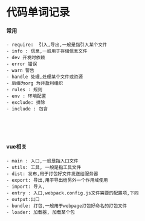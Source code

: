 # 代码单词记录

#### 常用

	- require:  引入,导出,一般是指引入某个文件
	- info : 信息,一般用于存储信息文件
	- dev 开发时依赖
	- error 错误
	- warn 警告
	- handle 处理,处理某个文件或资源
	- 后缀为org 为非盈利组织
	- rules : 规则
	- env : 环境配置
	- exclude: 排除
	- include : 包含

​	

​	



#### vue相关

	- main : 入口,一般是指入口文件
	- utils: 工具, 一般是指工具文件
	- dist: 发布,用于打包好文件发送给服务器
	- export: 导出,用于导出给另外一个作用域使用
	- import: 导入,
	- entry : 入口,webpack.config.js文件需要的配置项,下同
	- output:出口
	- bundle: 打包,一般用于webpage打包好命名的打包文件
	- loader: 加载器, 加载某个包

​	